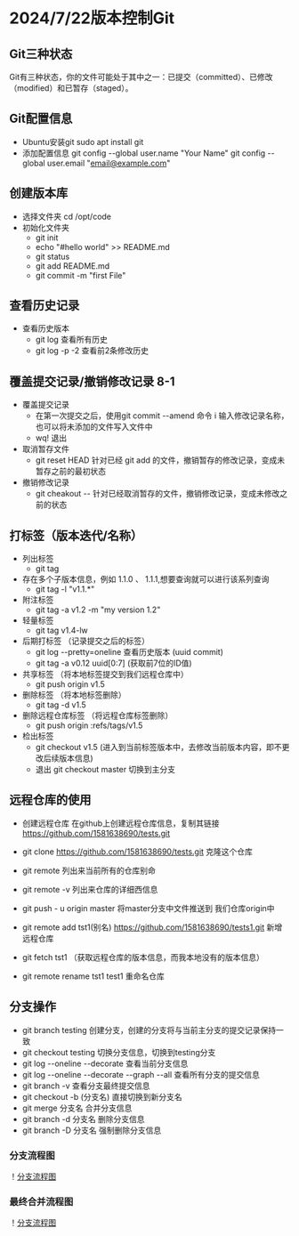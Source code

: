 # 2024/7/22版本控制Git
## Git三种状态
Git有三种状态，你的文件可能处于其中之一：已提交（committed）、已修改（modified）和已暂存（staged）。

## Git配置信息
- Ubuntu安装git
    sudo apt  install git
- 添加配置信息
git config --global user.name "Your Name"
git config --global user.email "email@example.com"

## 创建版本库
- 选择文件夹
 cd /opt/code
- 初始化文件夹
  - git init
  - echo "#hello world" >> README.md
  - git status
  - git add README.md
  - git commit -m "first File"

## 查看历史记录
- 查看历史版本
    - git log  查看所有历史
    - git log -p -2 查看前2条修改历史

## 覆盖提交记录/撤销修改记录 8-1
- 覆盖提交记录
    - 在第一次提交之后，使用git commit --amend 命令 i 输入修改记录名称，也可以将未添加的文件写入文件中
    - wq! 退出
- 取消暂存文件
    - git reset HEAD <file>   针对已经 git add 的文件，撤销暂存的修改记录，变成未暂存之前的最初状态
- 撤销修改记录
    - git cheakout -- <file> 针对已经取消暂存的文件，撤销修改记录，变成未修改之前的状态

## 打标签（版本迭代/名称）
- 列出标签
    - git tag
- 存在多个子版本信息，例如 1.1.0 、 1.1.1,想要查询就可以进行该系列查询
    - git tag -l "v1.1.*"
- 附注标签
    - git tag -a v1.2 -m "my version 1.2"
- 轻量标签
    - git tag v1.4-lw
- 后期打标签 （记录提交之后的标签）
    - git log --pretty=oneline 查看历史版本 (uuid commit)
    - git tag -a v0.12 uuid[0:7] (获取前7位的ID值)
- 共享标签 （将本地标签提交到我们远程仓库中）
    - git push origin v1.5
- 删除标签 （将本地标签删除）
    - git tag -d v1.5
- 删除远程仓库标签 （将远程仓库标签删除）
    - git push origin :refs/tags/v1.5
- 检出标签
    - git checkout v1.5 (进入到当前标签版本中，去修改当前版本内容，即不更改后续版本信息)
    - 退出 git checkout master 切换到主分支

## 远程仓库的使用
- 创建远程仓库 在github上创建远程仓库信息，复制其链接 https://github.com/1581638690/tests.git
- git clone https://github.com/1581638690/tests.git 克隆这个仓库
- git remote 列出来当前所有的仓库别命
- git remote -v 列出来仓库的详细西信息
- git push - u origin master 将master分支中文件推送到 我们仓库origin中

- git remote add  tst1(别名) https://github.com/1581638690/tests1.git 新增远程仓库
- git fetch tst1 （获取远程仓库的版本信息，而我本地没有的版本信息）
- git remote rename tst1 test1 重命名仓库

## 分支操作
- git branch testing 创建分支，创建的分支将与当前主分支的提交记录保持一致
- git checkout testing 切换分支信息，切换到testing分支
- git log --oneline --decorate 查看当前分支信息
- git log --oneline --decorate --graph --all 查看所有分支的提交信息
- git branch -v 查看分支最终提交信息
- git checkout -b (分支名)  直接切换到新分支名
- git merge 分支名 合并分支信息
- git branch -d 分支名 删除分支信息
-  git branch -D 分支名 强制删除分支信息
  ### 分支流程图
  ！[分支流程图](./git分支1.png)
  ### 最终合并流程图
  ！[分支流程图](./git分支.png)